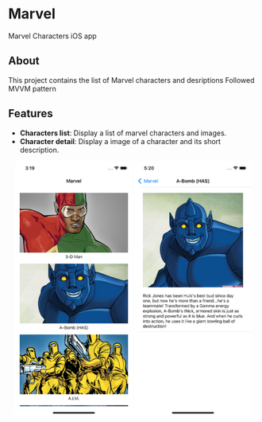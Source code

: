 # Marvel
Marvel Characters iOS app

## About

This project contains the list of Marvel characters and desriptions
Followed MVVM pattern

## Features

- **Characters list**: Display a list of marvel characters and images.
- **Character detail**: Display a image of a character and its short description.

<p align="center">
  <img src="./ReadMeAssets/characterList.png" height="512">
  <img src="./ReadMeAssets/characterDetail.png" height="512">
</p>
